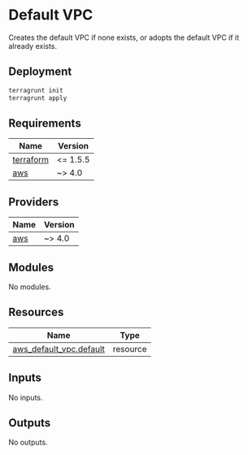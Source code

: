 # Default VPC

Creates the default VPC if none exists, or adopts the default VPC if it already exists.

## Deployment

```bash
terragrunt init
terragrunt apply
```

<!-- BEGIN_TF_DOCS -->
## Requirements

| Name | Version |
|------|---------|
| <a name="requirement_terraform"></a> [terraform](#requirement\_terraform) | <= 1.5.5 |
| <a name="requirement_aws"></a> [aws](#requirement\_aws) | ~> 4.0 |

## Providers

| Name | Version |
|------|---------|
| <a name="provider_aws"></a> [aws](#provider\_aws) | ~> 4.0 |

## Modules

No modules.

## Resources

| Name | Type |
|------|------|
| [aws_default_vpc.default](https://registry.terraform.io/providers/hashicorp/aws/latest/docs/resources/default_vpc) | resource |

## Inputs

No inputs.

## Outputs

No outputs.
<!-- END_TF_DOCS -->
